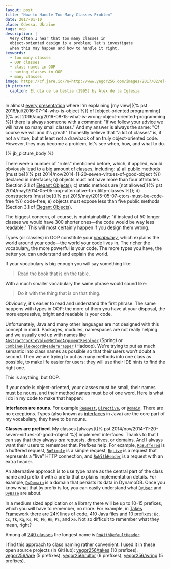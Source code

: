 ```yaml
---
layout: post
title: "How to Handle Too-Many-Classes Problem"
date: 2017-01-10
place: Odessa, Ukraine
tags: oop
description: |
  Very often I hear that too many classes in
  object-oriented design is a problem; let's investigate
  when this may happen and how to handle it right.
keywords:
  - too many classes
  - OOP classes
  - class names in OOP
  - naming classes in OOP
  - many classes
image: https://cf.jare.io/?u=http://www.yegor256.com/images/2017/02/el-dia-de-la-bestia.jpg
jb_picture:
  caption: El día de la bestia (1995) by Álex de la Iglesia
---
```


In almost [every presentation](/talks.html) where I'm explaining
[my view]({% pst 2016/jul/2016-07-14-who-is-object %})
of [object-oriented programming]({% pst 2016/aug/2016-08-15-what-is-wrong-object-oriented-programming %})
there is always someone with a comment:
"If we follow your advice we will have so many small classes."
And my answer is always the same: "Of course we will and it's great!"
I honestly believe that "a lot of classes" is, if not a virtue,
but at least not a drawback of an truly object-oriented code. However,
they may become a problem, let's see when, how, and what to do.

<!--more-->

{% jb_picture_body %}

There were a number of "rules" mentioned before, which, if applied,
would obviously lead to a big amount of classes, including:
a) all public methods [must be]({% pst 2014/nov/2014-11-20-seven-virtues-of-good-object %}) declared in interfaces;
b) objects must not have more than four attributes (Section 2.1 of [Elegant Objects](/elegant-objects.html));
c) static methods are [not allowed]({% pst 2014/may/2014-05-05-oop-alternative-to-utility-classes %});
d) constructors [must be]({% pst 2015/may/2015-05-07-ctors-must-be-code-free %}) code-free;
e) objects must expose less than five public methods (Section 3.1 of [Elegant Objects](/elegant-objects.html)).

The biggest concern, of course, is maintainability: "if instead of 50 longer classes
we would have 300 shorter ones&mdash;the code would be way less readable."
This will most certainly happen if you design them wrong.

Types (or classes) in OOP constitute your [_vocabulary_](https://en.wikipedia.org/wiki/Vocabulary),
which explains the world around your code&mdash;the world your code lives in.
The richer the vocabulary, the more powerful is your code.
The more types you have, the better you can understand and explain the world.

If your vocabulary is big enough you will say something like:

> Read the book that is on the table.

With a much smaller vocabulary the same phrase would sound like:

> Do it with the thing that is on that thing.

Obviously, it's easier to read and understand the first phrase. The same
happens with types in OOP: the more of them you have at your disposal,
the more expressive, bright and readable is your code.

Unfortunately, Java and many other languages are not designed with
this concept in mind. Packages, modules, namespaces are not really helping
and we usually end up with names like
[`AbstractCookieValueMethodArgumentResolver`](https://docs.spring.io/spring/docs/current/javadoc-api/org/springframework/web/method/annotation/AbstractCookieValueMethodArgumentResolver.html) (Spring)
or
[`CombineFileRecordReaderWrapper`](https://hadoop.apache.org/docs/r3.0.0-alpha1/api/org/apache/hadoop/mapreduce/lib/input/CombineFileRecordReaderWrapper.html) (Hadoop).
We're trying to put as much semantic into class names as possible so that
their users won't doubt a second. Then we are trying to put as many
methods into one class as possible, to make life easier for users: they will
use their IDE hints to find the right one.

This is anything, but OOP.

If your code is object-oriented, your classes must be small, their
names must be nouns, and their method names must be of one word. Here is
what I do in my code to make that happen:

**Interfaces are nouns**.
For example [`Request`](http://static.javadoc.io/org.takes/takes/1.1/org/takes/Request.html),
[`Directive`](http://static.javadoc.io/com.jcabi.incubator/xembly/0.22/org/xembly/Directive.html), or
[`Domain`](https://github.com/yegor256/jare/blob/0.8.4/src/main/java/io/jare/model/Domain.java).
There are no exceptions. Types (also known as
[interfaces](https://docs.oracle.com/javase/tutorial/java/concepts/interface.html) in Java)
are the core part of my vocabulary, they have to be nouns.

**Classes are prefixed**.
My classes [always]({% pst 2014/nov/2014-11-20-seven-virtues-of-good-object %})
implement interfaces. Thanks to that I can say that they always _are_
requests, directives, or domains. And I always want their users to remember that.
Prefixes help. For example,
[`RqBuffered`](http://static.javadoc.io/org.takes/takes/1.1/org/takes/rq/RqBuffered.html)
is a buffered request,
[`RqSimple`](http://static.javadoc.io/org.takes/takes/1.1/org/takes/rq/RqSimple.html)
is a simple request,
[`RqLive`](http://static.javadoc.io/org.takes/takes/1.1/org/takes/rq/RqLive.html)
is a request that represents a "live" HTTP connection,
and
[`RqWithHeader`](http://static.javadoc.io/org.takes/takes/1.1/org/takes/rq/RqWithHeader.html)
is a request with an extra header.

An alternative approach is to use type name as the central part of the
class name and prefix it with a prefix that explains implementation details.
For example,
[`DyDomain`](https://github.com/yegor256/jare/blob/0.8.4/src/main/java/io/jare/dynamo/DyDomain.java)
is a domain that persists its data in DynamoDB.
Once you know what that `Dy` prefix is for, you can easily understand what
[`DyUser`](https://github.com/yegor256/jare/blob/0.8.4/src/main/java/io/jare/dynamo/DyUser.java)
and
[`DyBase`](https://github.com/yegor256/jare/blob/0.8.4/src/main/java/io/jare/dynamo/DyBase.java)
are about.

In a medium sized application or a library there will be up to 10-15
prefixes, which you will have to remember, no more. For example, in
[Takes Framework](http://www.takes.org) there are 24K lines of code,
410 Java files and 10 prefixes: `Bc`, `Cc`, `Tk`, `Rq`, `Rs`, `Fb`,
`Fk`, `Hm`, `Ps`, and `Xe`. Not so difficult to remember what they mean, right?

Among all [240 classes](http://static.javadoc.io/org.takes/takes/1.1/allclasses-frame.html)
the longest name is
[`RqWithDefaultHeader`](http://static.javadoc.io/org.takes/takes/1.1/org/takes/rq/RqWithDefaultHeader.html).

I find this approach to class naming rather convenient. I used it
in these open source projects (in GitHub):
[yegor256/takes](https://github.com/yegor256/takes) (10 prefixes),
[yegor256/jare](https://github.com/yegor256/jare) (5 prefixes),
[yegor256/rultor](https://github.com/yegor256/rultor) (6 prefixes),
[yegor256/wring](https://github.com/yegor256/wring) (5 prefixes).
